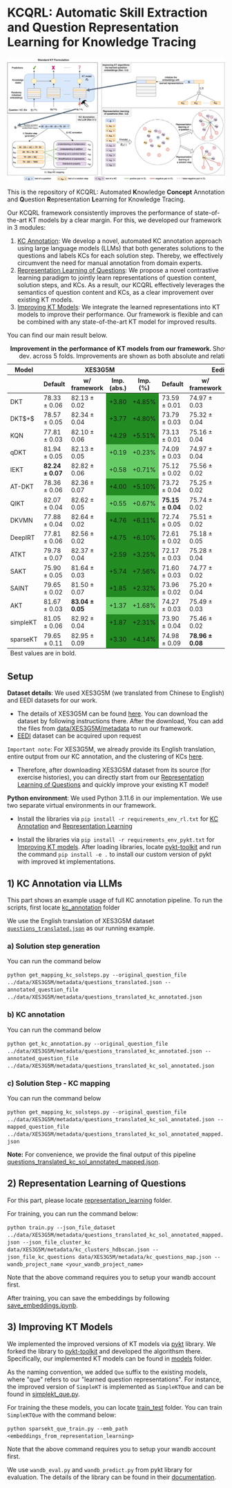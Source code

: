 # KCQRL: Automatic Skill Extraction and Question Representation Learning for Knowledge Tracing

![The overview of our framework](Framework.png)

This is the repository of KCQRL: Automated **K**nowledge **Concept** Annotation and **Q**uestion **R**epresentation **L**earning for Knowledge Tracing. 

Our KCQRL framework consistently improves the performance of state-of-the-art KT models by a clear margin. For this, we developed our framework in 3 modules: 

1) [KC Annotation](#1-kc-annotation-via-llms): We develop a novel, automated KC annotation approach using large language models (LLMs) that both generates solutions to the questions and labels KCs for each solution step. Thereby, we effectively circumvent the need for manual annotation from domain experts.
2) [Representation Learning of Questions](#2-representation-learning-of-questions): We propose a novel contrastive learning paradigm to jointly learn representations of question content, solution steps, and KCs. As a result, our KCQRL effectively leverages the semantics of question content and KCs, as a clear improvement over existing KT models.
3) [Improving KT Models](#3-improving-kt-models): We integrate the learned representations into KT models to improve their performance. Our framework is flexible and can be combined with any state-of-the-art KT model for improved results.

You can find our main result below. 

<table>
  <caption><strong>Improvement in the performance of KT models from our framework.</strong> Shown: AUC with std. dev. across 5 folds. Improvements are shown as both absolute and relative (%) values.</caption>
  <thead>
    <tr>
      <th>Model</th>
      <th colspan="4">XES3G5M</th>
      <th colspan="4">Eedi</th>
    </tr>
    <tr>
      <th></th>
      <th>Default</th>
      <th>w/ framework</th>
      <th>Imp. (abs.)</th>
      <th>Imp. (%)</th>
      <th>Default</th>
      <th>w/ framework</th>
      <th>Imp. (abs.)</th>
      <th>Imp. (%)</th>
    </tr>
  </thead>
  <tbody>
    <tr>
      <td>DKT</td>
      <td>78.33 ± 0.06</td>
      <td>82.13 ± 0.02</td>
      <td style="background-color: #228B22;">+3.80</td>
      <td style="background-color: #228B22;">+4.85%</td>
      <td>73.59 ± 0.01</td>
      <td>74.97 ± 0.03</td>
      <td style="background-color: #66CD66;">+1.38</td>
      <td style="background-color: #66CD66;">+1.88%</td>
    </tr>
    <tr>
      <td>DKT$+$</td>
      <td>78.57 ± 0.05</td>
      <td>82.34 ± 0.04</td>
      <td style="background-color: #228B22;">+3.77</td>
      <td style="background-color: #228B22;">+4.80%</td>
      <td>73.79 ± 0.03</td>
      <td>75.32 ± 0.04</td>
      <td style="background-color: #228B22;">+1.53</td>
      <td style="background-color: #228B22;">+2.07%</td>
    </tr>
    <tr>
      <td>KQN</td>
      <td>77.81 ± 0.03</td>
      <td>82.10 ± 0.06</td>
      <td style="background-color: #228B22;">+4.29</td>
      <td style="background-color: #228B22;">+5.51%</td>
      <td>73.13 ± 0.01</td>
      <td>75.16 ± 0.04</td>
      <td style="background-color: #228B22;">+2.03</td>
      <td style="background-color: #228B22;">+2.78%</td>
    </tr>
    <tr>
      <td>qDKT</td>
      <td>81.94 ± 0.05</td>
      <td>82.13 ± 0.05</td>
      <td style="background-color: #66CD66;">+0.19</td>
      <td style="background-color: #66CD66;">+0.23%</td>
      <td>74.09 ± 0.03</td>
      <td>74.97 ± 0.04</td>
      <td style="background-color: #66CD66;">+0.88</td>
      <td style="background-color: #66CD66;">+1.19%</td>
    </tr>
    <tr>
      <td>IEKT</td>
      <td><strong>82.24 ± 0.07</strong></td>
      <td>82.82 ± 0.06</td>
      <td style="background-color: #66CD66;">+0.58</td>
      <td style="background-color: #66CD66;">+0.71%</td>
      <td>75.12 ± 0.02</td>
      <td>75.56 ± 0.02</td>
      <td style="background-color: #66CD66;">+0.44</td>
      <td style="background-color: #66CD66;">+0.59%</td>
    </tr>
    <tr>
      <td>AT-DKT</td>
      <td>78.36 ± 0.06</td>
      <td>82.36 ± 0.07</td>
      <td style="background-color: #228B22;">+4.00</td>
      <td style="background-color: #228B22;">+5.10%</td>
      <td>73.72 ± 0.04</td>
      <td>75.25 ± 0.02</td>
      <td style="background-color: #228B22;">+1.53</td>
      <td style="background-color: #228B22;">+2.08%</td>
    </tr>
    <tr>
      <td>QIKT</td>
      <td>82.07 ± 0.04</td>
      <td>82.62 ± 0.05</td>
      <td style="background-color: #66CD66;">+0.55</td>
      <td style="background-color: #66CD66;">+0.67%</td>
      <td><strong>75.15 ± 0.04</strong></td>
      <td>75.74 ± 0.02</td>
      <td style="background-color: #66CD66;">+0.59</td>
      <td style="background-color: #66CD66;">+0.79%</td>
    </tr>
    <tr>
      <td>DKVMN</td>
      <td>77.88 ± 0.04</td>
      <td>82.64 ± 0.02</td>
      <td style="background-color: #228B22;">+4.76</td>
      <td style="background-color: #228B22;">+6.11%</td>
      <td>72.74 ± 0.05</td>
      <td>75.51 ± 0.02</td>
      <td style="background-color: #228B22;">+2.77</td>
      <td style="background-color: #228B22;">+3.81%</td>
    </tr>
    <tr>
      <td>DeepIRT</td>
      <td>77.81 ± 0.06</td>
      <td>82.56 ± 0.02</td>
      <td style="background-color: #228B22;">+4.75</td>
      <td style="background-color: #228B22;">+6.10%</td>
      <td>72.61 ± 0.02</td>
      <td>75.18 ± 0.05</td>
      <td style="background-color: #228B22;">+2.57</td>
      <td style="background-color: #228B22;">+3.54%</td>
    </tr>
    <tr>
      <td>ATKT</td>
      <td>79.78 ± 0.07</td>
      <td>82.37 ± 0.04</td>
      <td style="background-color: #228B22;">+2.59</td>
      <td style="background-color: #228B22;">+3.25%</td>
      <td>72.17 ± 0.03</td>
      <td>75.28 ± 0.04</td>
      <td style="background-color: #228B22;">+3.11</td>
      <td style="background-color: #228B22;">+4.31%</td>
    </tr>
    <tr>
      <td>SAKT</td>
      <td>75.90 ± 0.05</td>
      <td>81.64 ± 0.03</td>
      <td style="background-color: #228B22;">+5.74</td>
      <td style="background-color: #228B22;">+7.56%</td>
      <td>71.60 ± 0.03</td>
      <td>74.77 ± 0.02</td>
      <td style="background-color: #228B22;">+3.17</td>
      <td style="background-color: #228B22;">+4.43%</td>
    </tr>
    <tr>
      <td>SAINT</td>
      <td>79.65 ± 0.02</td>
      <td>81.50 ± 0.07</td>
      <td style="background-color: #228B22;">+1.85</td>
      <td style="background-color: #228B22;">+2.32%</td>
      <td>73.96 ± 0.02</td>
      <td>75.20 ± 0.04</td>
      <td style="background-color: #66CD66;">+1.24</td>
      <td style="background-color: #66CD66;">+1.68%</td>
    </tr>
    <tr>
      <td>AKT</td>
      <td>81.67 ± 0.03</td>
      <td><strong>83.04 ± 0.05</strong></td>
      <td style="background-color: #66CD66;">+1.37</td>
      <td style="background-color: #66CD66;">+1.68%</td>
      <td>74.27 ± 0.03</td>
      <td>75.49 ± 0.03</td>
      <td style="background-color: #66CD66;">+1.22</td>
      <td style="background-color: #66CD66;">+1.64%</td>
    </tr>
    <tr>
      <td>simpleKT</td>
      <td>81.05 ± 0.06</td>
      <td>82.92 ± 0.04</td>
      <td style="background-color: #228B22;">+1.87</td>
      <td style="background-color: #228B22;">+2.31%</td>
      <td>73.90 ± 0.04</td>
      <td>75.46 ± 0.02</td>
      <td style="background-color: #228B22;">+1.56</td>
      <td style="background-color: #228B22;">+2.11%</td>
    </tr>
    <tr>
      <td>sparseKT</td>
      <td>79.65 ± 0.11</td>
      <td>82.95 ± 0.09</td>
      <td style="background-color: #228B22;">+3.30</td>
      <td style="background-color: #228B22;">+4.14%</td>
      <td>74.98 ± 0.09</td>
      <td><strong>78.96 ± 0.08</strong></td>
      <td style="background-color: #228B22;">+3.98</td>
      <td style="background-color: #228B22;">+5.31%</td>
    </tr>
  </tbody>
  <tfoot>
    <tr>
      <td colspan="9">Best values are in bold.</td>
    </tr>
  </tfoot>
</table>

## Setup
 
 **Dataset details**: We used XES3G5M (we translated from Chinese to English) and EEDI datasets for our work. 

 - The details of XES3G5M can be found [here](https://github.com/ai4ed/XES3G5M). You can download the dataset by following instructions there. After the download, You can add the files from [data/XES3G5M/metadata](data/XES3G5M/metadata) to run our framework. 
 - [EEDI](https://eedi.com) dataset can be acquired upon request 

 `Important note`: For XES3G5M, we already provide its English translation, entire output from our KC annotation, and the clustering of KCs [here](data/XES3G5M/metadata).
 * Therefore, after downloading XES3G5M dataset from its source (for exercise histories), you can directly start from our [Representation Learning of Questions](#2-representation-learning-of-questions) and quickly improve your existing KT model!

 **Python environment**: We used Python 3.11.6 in our implementation. We use two separate virtual environments in our framework. 

 - Install the libraries via `pip install -r requirements_env_rl.txt` for [KC Annotation](#1-kc-annotation-via-llms) and [Representation Learning](#2-representation-learning-of-questions)

 - Install the libraries via `pip install -r requirements_env_pykt.txt` for [Improving KT models](#3-improving-kt-models). After loading libraries, locate [pykt-toolkit](pykt-toolkit) and run the command `pip install -e .` to install our custom version of pykt with improved kt implementations. 

 ## 1) KC Annotation via LLMs

 This part shows an example usage of full KC annotation pipeline. To run the scripts, first locate [kc_annotation](kc_annotation) folder
 
We use the English translation of XES3G5M dataset [`questions_translated.json`](data/XES3G5M/metadata/questions_translated.json) as our running example. 

### a) Solution step generation 

You can run the command below

`python get_mapping_kc_solsteps.py --original_question_file ../data/XES3G5M/metadata/questions_translated.json --annotated_question_file ../data/XES3G5M/metadata/questions_translated_kc_annotated.json`

### b) KC annotation

You can run the command below

`python get_kc_annotation.py --original_question_file ../data/XES3G5M/metadata/questions_translated_kc_annotated.json --annotated_question_file ../data/XES3G5M/metadata/questions_translated_kc_sol_annotated.json`

### c) Solution Step - KC mapping

You can run the command below

`python get_mapping_kc_solsteps.py --original_question_file ../data/XES3G5M/metadata/questions_translated_kc_sol_annotated.json --mapped_question_file ../data/XES3G5M/metadata/questions_translated_kc_sol_annotated_mapped.json`

**Note:** For convenience, we provide the final output of this pipeline  [questions_translated_kc_sol_annotated_mapped.json](../data/XES3G5M/metadata/questions_translated_kc_sol_annotated_mapped.json).

## 2) Representation Learning of Questions

For this part, please locate [representation_learning](representation_learning) folder.

For training, you can run the command below:

`python train.py --json_file_dataset ../data/XES3G5M/metadata/questions_translated_kc_sol_annotated_mapped.json --json_file_cluster_kc data/XES3G5M/metadata/kc_clusters_hdbscan.json --json_file_kc_questions data/XES3G5M/metadata/kc_questions_map.json --wandb_project_name <your_wandb_project_name>`

Note that the above command requires you to setup your wandb account first. 

After training, you can save the embeddings by following [save_embeddings.ipynb](representation_learning/save_embeddings.ipynb). 

## 3) Improving KT Models

We implemented the improved versions of KT models via [pykt](https://github.com/pykt-team/pykt-toolkit) library. We forked the library to [pykt-toolkit](pykt-toolkit) and developed the algorithsm there. Specifically, our implemented KT models can be found in [models](pykt-toolkit/pykt/models) folder. 

As the naming convention, we added `Que` suffix to the existing models, where "que" refers to our "learned question representations". For instance, the improved version of `SimpleKT` is implemented as `SimpleKTQue` and can be found in [simplekt_que.py](pykt-toolkit/pykt/models/simplekt_que.py). 

For training the these models, you can locate [train_test](pykt-toolkit/train_test) folder. You can train `SimpleKTQue` with the command below: 

`python sparsekt_que_train.py --emb_path <embeddings_from_representation_learning>`

Note that the above command requires you to setup your wandb account first. 

We use `wandb_eval.py` and `wandb_predict.py` from pykt library for evaluation. The details of the library can be found in their [documentation](https://pykt-toolkit.readthedocs.io/en/latest/).